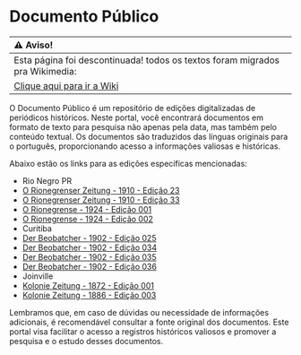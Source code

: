 # Documento Público
| ⚠️ Aviso! |
|:---------------------------|
| Esta página foi descontinuada! todos os textos foram migrados pra Wikimedia:
[Clique aqui para ir a Wiki](https://www.documentopublico.com.br) |

O Documento Público é um repositório de edições digitalizadas de periódicos históricos. Neste portal, você encontrará documentos em formato de texto para pesquisa não apenas pela data, mas também pelo conteúdo textual. Os documentos são traduzidos das línguas originais para o português, proporcionando acesso a informações valiosas e históricas.

Abaixo estão os links para as edições específicas mencionadas:
- Rio Negro PR
- [O Rionegrenser Zeitung - 1910 - Edição 23](/docs/o-rionegrenser-tung-1910_025.md)
- [O Rionegrenser Zeitung - 1910 - Edição 33](/docs/o-rionegrenser-tung-1910_033.md)
- [O Rionegrense - 1924 - Edição 001](/docs/o-rionegrense-1924-001.md)
- [O Rionegrense - 1924 - Edição 002](/docs/o-rionegrense-1924-002.md)
- Curitiba
- [Der Beobatcher - 1902 - Edição 025](/docs/der-beobatcher-1902_25.md)
- [Der Beobatcher - 1902 - Edição 034](/docs/der-beobachter-1902_34.md)
- [Der Beobatcher - 1902 - Edição 035](/docs/der-beobachter-1902_35.md)
- [Der Beobatcher - 1902 - Edição 036](/docs/der-beobachter-1902_36.md)
- Joinville
- [Kolonie Zeitung - 1872 - Edição 001](/docs/kolonie-zeitung-1854.md)
- [Kolonie Zeitung - 1886 - Edição 003](/docs/kolonie-zeitung-1886-003.md)

Lembramos que, em caso de dúvidas ou necessidade de informações adicionais, é recomendável consultar a fonte original dos documentos. Este portal visa facilitar o acesso a registros históricos valiosos e promover a pesquisa e o estudo desses documentos.
